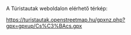 A Túristautak weboldalon elérhető térkép:

  https://turistautak.openstreetmap.hu/gpxnz.php?gpx=gpxup/Cs%C3%BAcs.gpx
